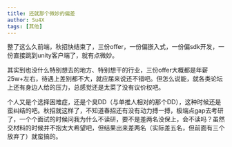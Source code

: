 ```yaml
---
title: 还就那个微妙的偏差
author: Su4X
tags: [其他]
---
```


整了这么久前端，秋招快结束了，三份offer，一份偏嵌入式，一份偏sdk开发，一份直接跳到unity客户端了，就有点微妙。

其实到也没什么特别想去的地方、特别想干的行业，三份offer大概都是年薪25w+左右，待遇上差别都不大，就应届来说还不错吧。但怎么说能，就各类论坛上还有身边人给的压力，总感觉还是太菜了没有议价权吧。

个人又是个选择困难症，还是个臭DD（与单推人相对的那个DD），这种时候还是蛮纠结的吧。秋招就这样了，不知道春招还有没有动力搏一搏，极端点gap去考研了，一个个面试的时候问我为什么不读研，要不是差两名没保上，会不读吗？虽然交材料的时候并不抱太大希望吧，但结果出来差两名（实际差五名，但前面有三个放弃了）就蛮搞的。